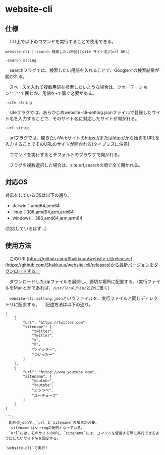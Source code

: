 # website-cli

## 仕様

　CLI上で以下のコマンドを実行することで使用できる。

```:
website-cli [-search 検索したい用語][site サイト名][url URL] 
```

`-search string`

　searchフラグでは、検索したい用語を入れることで、Googleでの検索結果が開かれる。

　スペースを入れて複数用語を検索したいような場合は、クオーテーション`'',""`で囲むか、用語を`+`で繋ぐ必要がある。

`-site string`

　siteフラグでは、あらかじめwebsite-cli-setting.jsonファイルで登録したサイト名を入力することで、そのサイト名に対応したサイトが開かれる。

`-url string`

　urlフラグでは、開きたいWebサイトの[https://](https://)または[http://](http://)から始まるURLを入力することでそのURLのサイトが開かれる(タイプミスに注意)

　コマンドを実行するとデフォルトのブラウザで開かれる。

　フラグを複数選択した場合は、site,url,searchの順で全て開かれる。

## 対応OS

対応をしているOSは以下の通り。

- darwin：amd64,arm64
- linux：386,amd64,arm,arm64
- windows：386,amd64,arm,arm64

(対応しているはず...)

## 使用方法

　このURL[https://github.com/Shakkuuu/website-cli/releases](https://github.com/Shakkuuu/website-cli/releases)から最新バージョンをダウンロードする。

　ダウンロードしたzipファイルを展開し、適切な場所に配置する。(実行ファイルをMacとかであれば、`/usr/local/bin/`とかに置く)

　`website-cli-setting.json`というファイルを、実行ファイルと同じディレクトリに配置する。
　記述方法は以下の通り。

```:json
[
    {
        "url": "https://twitter.com",
        "sitename": [
            "twitter",
            "Twitter",
            "x",
            "X",
            "ツイッター",
            "ついったー"
        ]
    },
    {
        "url": "https://www.youtube.com",
        "sitename": [
            "youtube",
            "Youtube",
            "ようつべ",
            "ユーチューブ"
        ]
    }
]

```:
　配列のjsonで、`url`と`sitename`の項目が必要。
　`sitename`はstringの配列となっている。
　`url`には、そのサイトのURL、`sitename`には、コマンドを使用する際に実行できるようにしたいサイト名を設定する。

`website-cli`で実行!
